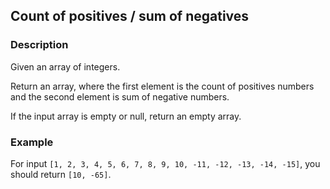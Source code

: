 ## Count of positives / sum of negatives

### Description

Given an array of integers.

Return an array, where the first element is the count of positives numbers and the second element is sum of negative numbers.

If the input array is empty or null, return an empty array.

### Example
For input `[1, 2, 3, 4, 5, 6, 7, 8, 9, 10, -11, -12, -13, -14, -15]`, you should return `[10, -65]`.